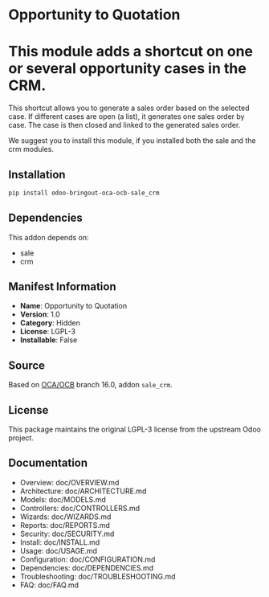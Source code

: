 # Opportunity to Quotation


This module adds a shortcut on one or several opportunity cases in the CRM.
===========================================================================

This shortcut allows you to generate a sales order based on the selected case.
If different cases are open (a list), it generates one sales order by case.
The case is then closed and linked to the generated sales order.

We suggest you to install this module, if you installed both the sale and the crm
modules.
    

## Installation

```bash
pip install odoo-bringout-oca-ocb-sale_crm
```

## Dependencies

This addon depends on:
- sale
- crm

## Manifest Information

- **Name**: Opportunity to Quotation
- **Version**: 1.0
- **Category**: Hidden
- **License**: LGPL-3
- **Installable**: False

## Source

Based on [OCA/OCB](https://github.com/OCA/OCB) branch 16.0, addon `sale_crm`.

## License

This package maintains the original LGPL-3 license from the upstream Odoo project.

## Documentation

- Overview: doc/OVERVIEW.md
- Architecture: doc/ARCHITECTURE.md
- Models: doc/MODELS.md
- Controllers: doc/CONTROLLERS.md
- Wizards: doc/WIZARDS.md
- Reports: doc/REPORTS.md
- Security: doc/SECURITY.md
- Install: doc/INSTALL.md
- Usage: doc/USAGE.md
- Configuration: doc/CONFIGURATION.md
- Dependencies: doc/DEPENDENCIES.md
- Troubleshooting: doc/TROUBLESHOOTING.md
- FAQ: doc/FAQ.md
